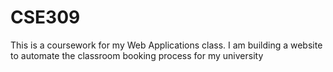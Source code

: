 # CSE309
This is a coursework for my Web Applications class. I am building a website to automate the classroom booking process for my university
